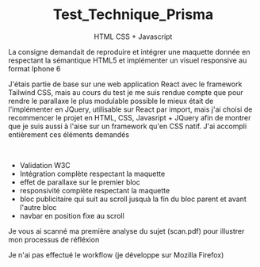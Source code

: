 <h1 align="center">Test_Technique_Prisma</h1>
<p align="center">HTML CSS + Javascript</p>
<p>La consigne demandait de reproduire et intégrer une maquette donnée en respectant la sémantique HTML5 et implémenter un visuel responsive au format Iphone 6</p>

<p>J'étais partie de base sur une web application React avec le framework Tailwind CSS, mais au cours du test je me suis rendue compte que pour rendre le parallaxe le plus modulable possible le mieux était de l'implémenter en JQuery, utilisable sur React par import, mais j'ai choisi de recommencer le projet en HTML, CSS, Javasript + JQuery afin de montrer que je suis aussi à l'aise sur un framework qu'en CSS natif. J'ai accompli entièrement ces éléments demandés</p>
<br>
<ul>
    <li>Validation W3C</li>
    <li>Intégration complète respectant la maquette</li>
    <li>effet de parallaxe sur le premier bloc</li>
    <li>responsivité complète respectant la maquette</li>
    <li>bloc publicitaire qui suit au scroll jusquà la fin du bloc parent et avant l'autre bloc</li>
    <li>navbar en position fixe au scroll</li>
</ul>
<p>Je vous ai scanné ma première analyse du sujet (scan.pdf) pour illustrer mon processus de réfléxion</p>
<p>Je n'ai pas effectué le workflow (je développe sur Mozilla Firefox)</p>
